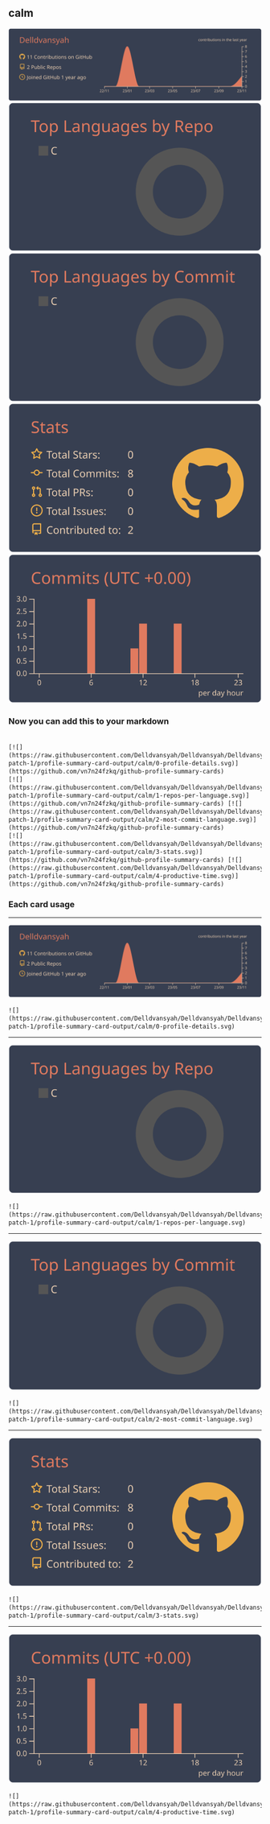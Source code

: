 ## calm

[![](./0-profile-details.svg)](https://github.com/vn7n24fzkq/github-profile-summary-cards)
[![](./1-repos-per-language.svg)](https://github.com/vn7n24fzkq/github-profile-summary-cards) [![](./2-most-commit-language.svg)](https://github.com/vn7n24fzkq/github-profile-summary-cards)
[![](./3-stats.svg)](https://github.com/vn7n24fzkq/github-profile-summary-cards) [![](./4-productive-time.svg)](https://github.com/vn7n24fzkq/github-profile-summary-cards)
### Now you can add this to your markdown
```

[![](https://raw.githubusercontent.com/Delldvansyah/Delldvansyah/Delldvansyah-patch-1/profile-summary-card-output/calm/0-profile-details.svg)](https://github.com/vn7n24fzkq/github-profile-summary-cards)
[![](https://raw.githubusercontent.com/Delldvansyah/Delldvansyah/Delldvansyah-patch-1/profile-summary-card-output/calm/1-repos-per-language.svg)](https://github.com/vn7n24fzkq/github-profile-summary-cards) [![](https://raw.githubusercontent.com/Delldvansyah/Delldvansyah/Delldvansyah-patch-1/profile-summary-card-output/calm/2-most-commit-language.svg)](https://github.com/vn7n24fzkq/github-profile-summary-cards)
[![](https://raw.githubusercontent.com/Delldvansyah/Delldvansyah/Delldvansyah-patch-1/profile-summary-card-output/calm/3-stats.svg)](https://github.com/vn7n24fzkq/github-profile-summary-cards) [![](https://raw.githubusercontent.com/Delldvansyah/Delldvansyah/Delldvansyah-patch-1/profile-summary-card-output/calm/4-productive-time.svg)](https://github.com/vn7n24fzkq/github-profile-summary-cards)

```

### Each card usage
---

![](./0-profile-details.svg)

```
![](https://raw.githubusercontent.com/Delldvansyah/Delldvansyah/Delldvansyah-patch-1/profile-summary-card-output/calm/0-profile-details.svg)
```

    

---

![](./1-repos-per-language.svg)

```
![](https://raw.githubusercontent.com/Delldvansyah/Delldvansyah/Delldvansyah-patch-1/profile-summary-card-output/calm/1-repos-per-language.svg)
```

    

---

![](./2-most-commit-language.svg)

```
![](https://raw.githubusercontent.com/Delldvansyah/Delldvansyah/Delldvansyah-patch-1/profile-summary-card-output/calm/2-most-commit-language.svg)
```

    

---

![](./3-stats.svg)

```
![](https://raw.githubusercontent.com/Delldvansyah/Delldvansyah/Delldvansyah-patch-1/profile-summary-card-output/calm/3-stats.svg)
```

    

---

![](./4-productive-time.svg)

```
![](https://raw.githubusercontent.com/Delldvansyah/Delldvansyah/Delldvansyah-patch-1/profile-summary-card-output/calm/4-productive-time.svg)
```

    
